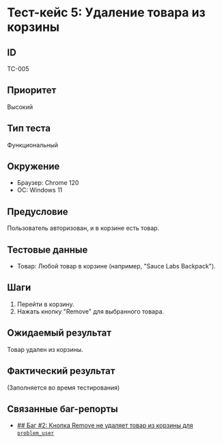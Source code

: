 # Тест-кейс 5: Удаление товара из корзины

## ID
TC-005

## Приоритет
Высокий

## Тип теста
Функциональный

## Окружение
- Браузер: Chrome 120
- ОС: Windows 11

## Предусловие
Пользователь авторизован, и в корзине есть товар.

## Тестовые данные
- Товар: Любой товар в корзине (например, "Sauce Labs Backpack").

## Шаги
1. Перейти в корзину.
2. Нажать кнопку "Remove" для выбранного товара.

## Ожидаемый результат
Товар удален из корзины.

## Фактический результат
(Заполняется во время тестирования)

## Связанные баг-репорты
- [## Баг #2: Кнопка Remove не удаляет товар из корзины для `problem_user`](../../3_Bug_Reports/3_problem_user/Bug_2_Remove_Button_Not_Working.md)
